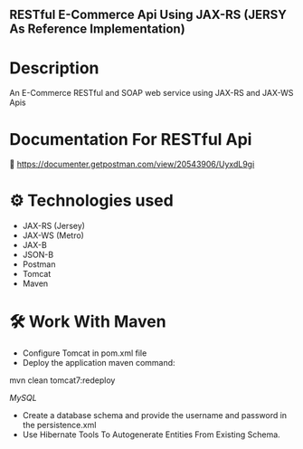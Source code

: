 ## RESTful E-Commerce Api Using JAX-RS (JERSY As Reference Implementation)

# Description
An E-Commerce RESTful and SOAP web service using JAX-RS and JAX-WS Apis 

# Documentation For RESTful Api 

📧 https://documenter.getpostman.com/view/20543906/UyxdL9gi

# ⚙ Technologies used
* JAX-RS (Jersey)
* JAX-WS (Metro)
* JAX-B
* JSON-B
* Postman
* Tomcat
* Maven
# 🛠 Work With Maven
* Configure Tomcat in pom.xml file 
* Deploy the application maven command:

mvn clean  tomcat7:redeploy




 *MySQL*
* Create a database schema and provide the username and password in the persistence.xml
* Use Hibernate Tools To Autogenerate Entities From Existing Schema.
